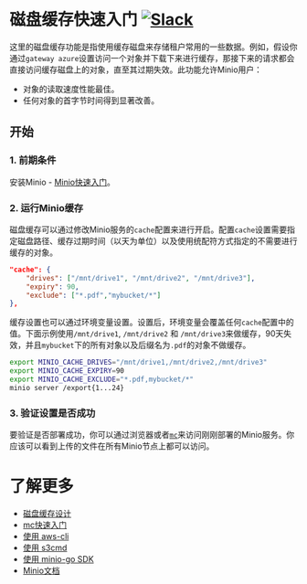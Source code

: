 # 磁盘缓存快速入门 [![Slack](https://slack.min.io/slack?type=svg)](https://slack.min.io)

这里的磁盘缓存功能是指使用缓存磁盘来存储租户常用的一些数据。例如，假设你通过`gateway azure`设置访问一个对象并下载下来进行缓存，那接下来的请求都会直接访问缓存磁盘上的对象，直至其过期失效。此功能允许Minio用户：
- 对象的读取速度性能最佳。
- 任何对象的首字节时间得到显著改善。

## 开始

### 1. 前期条件
安装Minio - [Minio快速入门](https://docs.min.io/docs/minio-quickstart-guide)。

### 2. 运行Minio缓存
磁盘缓存可以通过修改Minio服务的`cache`配置来进行开启。配置`cache`设置需要指定磁盘路径、缓存过期时间（以天为单位）以及使用统配符方式指定的不需要进行缓存的对象。

```json
"cache": {
	"drives": ["/mnt/drive1", "/mnt/drive2", "/mnt/drive3"],
	"expiry": 90,
	"exclude": ["*.pdf","mybucket/*"]
},
```

缓存设置也可以通过环境变量设置。设置后，环境变量会覆盖任何`cache`配置中的值。下面示例使用`/mnt/drive1`, `/mnt/drive2` 和 `/mnt/drive3`来做缓存，90天失效，并且`mybucket`下的所有对象以及后缀名为`.pdf`的对象不做缓存。

```bash
export MINIO_CACHE_DRIVES="/mnt/drive1,/mnt/drive2,/mnt/drive3"
export MINIO_CACHE_EXPIRY=90
export MINIO_CACHE_EXCLUDE="*.pdf,mybucket/*"
minio server /export{1...24}
```

### 3. 验证设置是否成功
要验证是否部署成功，你可以通过浏览器或者[`mc`](https://docs.min.io/docs/minio-client-quickstart-guide)来访问刚刚部署的Minio服务。你应该可以看到上传的文件在所有Minio节点上都可以访问。

# 了解更多
- [磁盘缓存设计](https://github.com/minio/minio/blob/master/docs/disk-caching/DESIGN.md)
- [mc快速入门](https://docs.min.io/docs/minio-client-quickstart-guide)
- [使用 aws-cli](https://docs.min.io/docs/aws-cli-with-minio)
- [使用 s3cmd](https://docs.min.io/docs/s3cmd-with-minio)
- [使用 minio-go SDK](https://docs.min.io/docs/golang-client-quickstart-guide)
- [Minio文档](https://docs.min.io)
